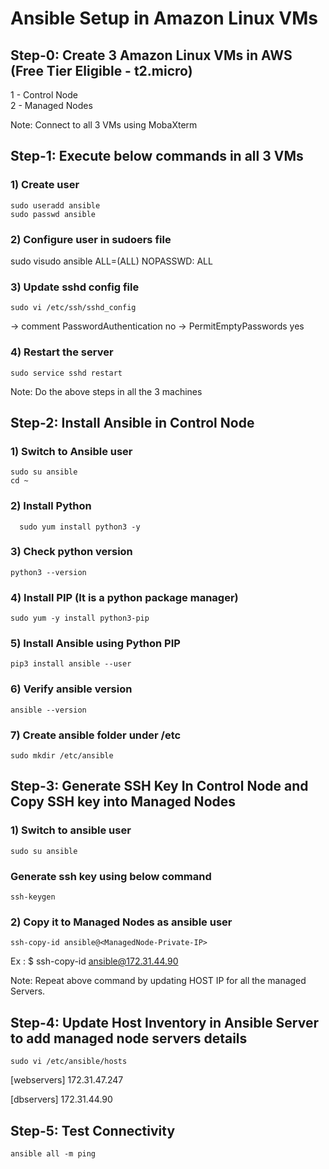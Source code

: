 # Ansible Setup in Amazon Linux VMs #

## Step-0: Create 3 Amazon Linux VMs in AWS (Free Tier Eligible - t2.micro)

1 - Control Node <br/>
2 - Managed Nodes

Note: Connect to all 3 VMs using MobaXterm

## Step-1: Execute below commands in all 3 VMs ##

### 1) Create user ###
```
sudo useradd ansible
sudo passwd ansible
```
### 2) Configure user in sudoers file ###

sudo visudo
ansible ALL=(ALL) NOPASSWD: ALL

### 3) Update sshd config file ###
```
sudo vi /etc/ssh/sshd_config
```
-> comment PasswordAuthentication no
-> PermitEmptyPasswords yes

### 4) Restart the server ###
```   
sudo service sshd restart
```
Note: Do the above steps in all the 3 machines 

## Step-2: Install Ansible in Control Node ##

### 1) Switch to Ansible user ### 
```
sudo su ansible
cd ~
```
### 2) Install Python ###
```
  sudo yum install python3 -y
```
### 3) Check python version  ###
```
python3 --version
```
### 4) Install PIP (It is a python package manager) ###
```
sudo yum -y install python3-pip
```
### 5) Install Ansible using Python PIP ###
```
pip3 install ansible --user
```
### 6) Verify ansible version  ###
```
ansible --version
```
### 7)  Create ansible folder under /etc ###
```
sudo mkdir /etc/ansible 
```

## Step-3: Generate SSH Key In Control Node and  Copy SSH key into Managed Nodes ##

### 1) Switch to ansible user ###

```
sudo su ansible
```
### Generate ssh key using below command ###
```
ssh-keygen
```
### 2) Copy it to Managed Nodes as ansible user ###
```
ssh-copy-id ansible@<ManagedNode-Private-IP>
```
Ex : $ ssh-copy-id ansible@172.31.44.90
 
Note: Repeat above command by updating HOST IP for all the managed Servers.

## Step-4: Update Host Inventory in Ansible Server to add managed node servers details ##
```
sudo vi /etc/ansible/hosts
```
[webservers]
172.31.47.247

[dbservers]
172.31.44.90

## Step-5: Test Connectivity ##
```
ansible all -m ping
```
